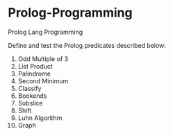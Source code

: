 # Prolog-Programming
Prolog Lang Programming

Define and test the Prolog predicates described below:

1) Odd Multiple of 3
2) List Product 
3) Palindrome 
4) Second Minimum
5) Classify 
6) Bookends 
7) Subslice 
8) Shift 
9) Luhn Algorithm 
10) Graph 
